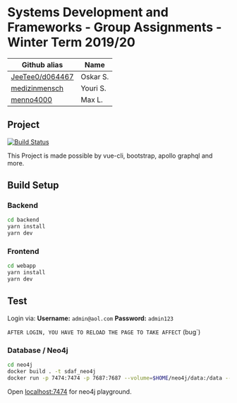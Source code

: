 # Systems Development and Frameworks - Group Assignments - Winter Term 2019/20

| Github alias                                       | Name     |
| -------------------------------------------------- | -------- |
| [JeeTee0/d064467](https://github.com/JeeTee0)      | Oskar S. |
| [medizinmensch](https://github.com/medizinmensch/) | Youri S. |
| [menno4000](https://github.com/menno4000)          | Max L.   |

## Project

[![Build Status](https://travis-ci.com/medizinmensch/Systems-Development-and-Frameworks.svg?branch=setup-travis)](https://travis-ci.com/medizinmensch/Systems-Development-and-Frameworks)

This Project is made possible by vue-cli, bootstrap, apollo graphql and more.


## Build Setup

### Backend
```bash
cd backend
yarn install
yarn dev
```

### Frontend 
```bash
cd webapp
yarn install
yarn dev
```

## Test

Login via:
**Username:** `admin@aol.com`
**Password:** `admin123` 

`AFTER LOGIN, YOU HAVE TO RELOAD THE PAGE TO TAKE AFFECT` (bug`)


### Database / Neo4j

```bash
cd neo4j
docker build . -t sdaf_neo4j
docker run -p 7474:7474 -p 7687:7687 --volume=$HOME/neo4j/data:/data --volume=$HOME/neo4j/logs:/logs --env=NEO4J_dbms_memory_pagecache_size=4G --env NEO4J_AUTH=neo4j/wordpass -d --name sdaf_neo4j sdaf_neo4j
```

Open [localhost:7474](http://localhost:7474/browser/) for neo4j playground.